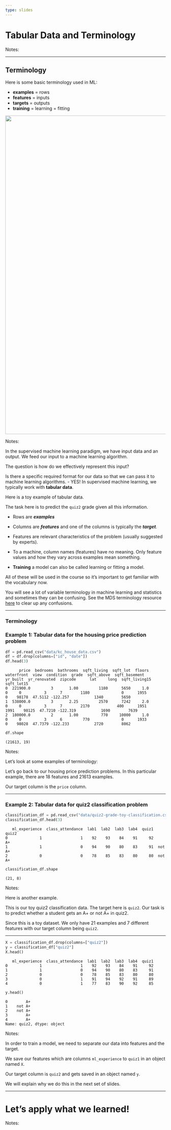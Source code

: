 ```yaml
---
type: slides
---
```


# Tabular Data and Terminology

Notes: <br>

---

## Terminology

Here is some basic terminology used in ML:

  - **examples** = rows
  - **features** = inputs
  - **targets** = outputs
  - **training** = learning = fitting

<center>

<img src="/module1/sup-ml-terminology.png" height="1000" width="1000">

</center>

Notes:

In the supervised machine learning paradigm, we have input data and an
output. We feed our input to a machine learning algorithm.

The question is how do we effectively represent this input?

Is there a specific required format for our data so that we can pass it
to machine learning algorithms. - YES\! In supervised machine learning,
we typically work with **tabular data**.

Here is a toy example of tabular data.

The task here is to predict the `quiz2` grade given all this
information.

  - Rows are ***examples***

  - Columns are ***features*** and one of the columns is typically the
    ***target***.

  - Features are relevant characteristics of the problem (usually
    suggested by experts).  

  - To a machine, column names (features) have no meaning. Only feature
    values and how they vary across examples mean something.

  - **Training** a model can also be called learning or fitting a model.

All of these will be used in the course so it’s important to get
familiar with the vocabulary now.

You will see a lot of variable terminology in machine learning and
statistics and sometimes they can be confusing. See the MDS terminology
resource
<a href="https://ubc-mds.github.io/resources_pages/terminology/" target="_blank">here</a>
to clear up any confusions.

---

### Terminology

### Example 1: Tabular data for the housing price prediction problem

``` python
df = pd.read_csv("data/kc_house_data.csv")
df = df.drop(columns=["id", "date"])
df.head(3)
```

```out
      price  bedrooms  bathrooms  sqft_living  sqft_lot  floors  waterfront  view  condition  grade  sqft_above  sqft_basement  yr_built  yr_renovated  zipcode      lat     long  sqft_living15  sqft_lot15
0  221900.0         3       1.00         1180      5650     1.0           0     0          3      7        1180              0      1955             0    98178  47.5112 -122.257           1340        5650
1  538000.0         3       2.25         2570      7242     2.0           0     0          3      7        2170            400      1951          1991    98125  47.7210 -122.319           1690        7639
2  180000.0         2       1.00          770     10000     1.0           0     0          3      6         770              0      1933             0    98028  47.7379 -122.233           2720        8062
```

``` python
df.shape
```

```out
(21613, 19)
```

Notes:

Let’s look at some examples of terminology:

Let’s go back to our housing price prediction problems. In this
particular example, there are 18 features and 21613 examples.

Our target column is the `price` column.

---

### Example 2: Tabular data for quiz2 classification problem

``` python
classification_df = pd.read_csv("data/quiz2-grade-toy-classification.csv")
classification_df.head(3)
```

```out
   ml_experience  class_attendance  lab1  lab2  lab3  lab4  quiz1   quiz2
0              1                 1    92    93    84    91     92      A+
1              1                 0    94    90    80    83     91  not A+
2              0                 0    78    85    83    80     80  not A+
```

``` python
classification_df.shape
```

```out
(21, 8)
```

Notes:

Here is another example.

This is our toy quiz2 classification data. The target here is `quiz2`.
Our task is to predict whether a student gets an A+ or not A+ in quiz2.

Since this is a toy dataset. We only have 21 examples and 7 different
features with our target column being `quiz2`.

---

``` python
X = classification_df.drop(columns=["quiz2"])
y = classification_df["quiz2"]
X.head()
```

```out
   ml_experience  class_attendance  lab1  lab2  lab3  lab4  quiz1
0              1                 1    92    93    84    91     92
1              1                 0    94    90    80    83     91
2              0                 0    78    85    83    80     80
3              0                 1    91    94    92    91     89
4              0                 1    77    83    90    92     85
```

``` python
y.head()
```

```out
0        A+
1    not A+
2    not A+
3        A+
4        A+
Name: quiz2, dtype: object
```

Notes:

In order to train a model, we need to separate our data into features
and the target.

We save our features which are columns `ml_experience` to `quiz1` in an
object named `X`.

Our target column is `quiz2` and gets saved in an object named `y`.

We will explain why we do this in the next set of slides.

---

# Let’s apply what we learned\!

Notes: <br>
